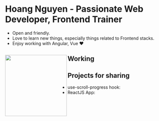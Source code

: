 

# Hoang Nguyen - Passionate Web Developer, Frontend Trainer

- Open and friendly.
- Love to learn new things, especially things related to Frontend stacks.
- Enjoy working with Angular, Vue ❤

## Working <a href="https://github.com/paulnguyen-mn"><img align="left" width="auto" height="200" src="https://res.cloudinary.com/kimwy/image/upload/v1598840300/easyfrontend/programming_hgngx9.png"></a>

## Projects for sharing

- use-scroll-progress hook: 
- ReactJS App:
